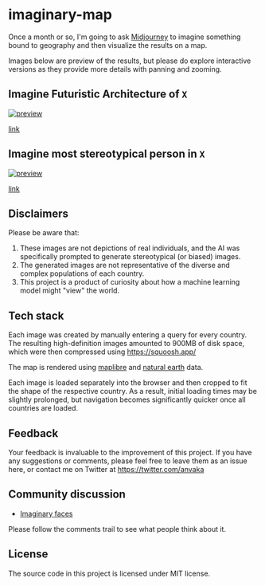 # imaginary-map

Once a month or so, I'm going to ask [Midjourney](https://midjourney.com/) to
imagine something bound to geography and then visualize the results on a map.

Images below are preview of the results, but please do explore interactive versions
as they provide more details with panning and zooming.

## Imagine Futuristic Architecture of `X`

[![preview](https://anvaka.github.io/imaginary-map/architecture/preview.png)](https://anvaka.github.io/imaginary-map/architecture/)

[link](https://anvaka.github.io/imaginary-map/architecture/)

## Imagine most stereotypical person in `X`

[![preview](https://anvaka.github.io/imaginary-faces/preview.png)](https://anvaka.github.io/imaginary-faces/)

[link](https://anvaka.github.io/imaginary-faces/)

## Disclaimers

Please be aware that:

1. These images are not depictions of real individuals, and the AI was specifically prompted to generate stereotypical (or biased) images.
2. The generated images are not representative of the diverse and complex populations of each country.
3. This project is a product of curiosity about how a machine learning model might "view" the world.

## Tech stack

Each image was created by manually entering a query for every country. 
The resulting high-definition images amounted to 900MB of disk space, which were then compressed using https://squoosh.app/

The map is rendered using [maplibre](https://maplibre.org/) and [natural earth](https://www.naturalearthdata.com/) data.

Each image is loaded separately into the browser and then cropped to fit the shape of the respective country. As a result, initial loading times may be slightly prolonged, but navigation becomes significantly quicker once all countries are loaded.

## Feedback

Your feedback is invaluable to the improvement of this project. 
If you have any suggestions or comments, please feel free to leave them as an issue here, 
or contact me on Twitter at  https://twitter.com/anvaka

## Community discussion

* [Imaginary faces](https://www.reddit.com/r/MapPorn/comments/14ynj3s/asked_midjourney_to_imagine_the_most/)


Please follow the comments trail to see what people think about it.

## License

The source code in this project is licensed under MIT license. 